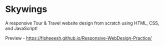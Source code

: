 # Skywings
A responsive Tour & Travel website design from scratch using HTML, CSS, and JavaScript!

Preview - https://fisheeesh.github.io/Responsive-WebDesign-Practice/
